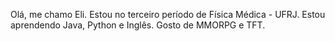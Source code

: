 Olá, me chamo Eli.
Estou no terceiro período de Física Médica - UFRJ.
Estou aprendendo Java, Python e Inglês.
Gosto de MMORPG e TFT.
